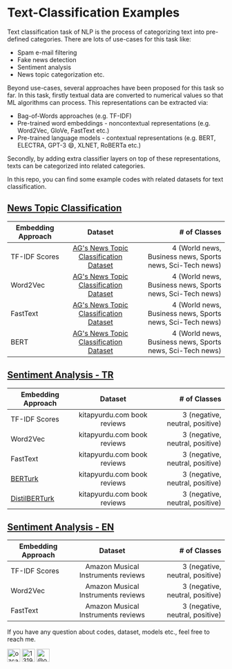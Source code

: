 # Text-Classification Examples

Text classification task of NLP is the process of categorizing text into pre-defined categories. There are lots of use-cases for this task like:

* Spam e-mail filtering
* Fake news detection
* Sentiment analysis
* News topic categorization etc.

Beyond use-cases, several approaches have been proposed for this task so far. In this task, firstly textual data are converted to numerical values so that ML algorithms can process.
This representations can be extracted via:

* Bag-of-Words approaches (e.g. TF-IDF)
* Pre-trained word embeddings - noncontextual representations (e.g. Word2Vec, GloVe, FastText etc.)
* Pre-trained language models - contextual representations (e.g. BERT, ELECTRA, GPT-3 :smile:, XLNET, RoBERTa etc.)

Secondly, by adding extra classifier layers on top of these representations, texts can be categorized into related categories.

In this repo, you can find some example codes with related datasets for text classification.

## [News Topic Classification](https://github.com/ozcangundes/Text-Classification/tree/master/News%20Topic%20Classification)

| Embedding Approach        | Dataset           | # of Classes |
| ------------- |:-------------:| -----:|
| TF-IDF Scores    |  [AG's News Topic Classification Dataset](https://github.com/mhjabreel/CharCnn_Keras/tree/master/data/ag_news_csv)| 4 (World news, Business news, Sports news, Sci-Tech news) |
| Word2Vec    |  [AG's News Topic Classification Dataset](https://github.com/mhjabreel/CharCnn_Keras/tree/master/data/ag_news_csv)| 4 (World news, Business news, Sports news, Sci-Tech news) |
| FastText    |  [AG's News Topic Classification Dataset](https://github.com/mhjabreel/CharCnn_Keras/tree/master/data/ag_news_csv)| 4 (World news, Business news, Sports news, Sci-Tech news)|
| BERT  |  [AG's News Topic Classification Dataset](https://github.com/mhjabreel/CharCnn_Keras/tree/master/data/ag_news_csv)| 4 (World news, Business news, Sports news, Sci-Tech news)|

## [Sentiment Analysis - TR](https://github.com/ozcangundes/Text-Classification/tree/master/Sentiment%20Analysis%20-%20TR)

| Embedding Approach        | Dataset           | # of Classes |
| ------------- |:-------------:| -----:|
| TF-IDF Scores    |  kitapyurdu.com book reviews| 3 (negative, neutral, positive) |
| Word2Vec    |  kitapyurdu.com book reviews| 3 (negative, neutral, positive) |
| FastText    |  kitapyurdu.com book reviews| 3 (negative, neutral, positive)|
| [BERTurk](https://github.com/stefan-it/turkish-bert)    |  kitapyurdu.com book reviews| 3 (negative, neutral, positive) |
| [DistilBERTurk](https://github.com/stefan-it/turkish-bert)    |  kitapyurdu.com book reviews| 3 (negative, neutral, positive)|


## [Sentiment Analysis - EN](https://github.com/ozcangundes/Text-Classification/tree/master/Sentiment%20Analysis%20-%20EN)

| Embedding Approach        | Dataset           | # of Classes |
| ------------- |:-------------:| -----:|
| TF-IDF Scores    |  Amazon Musical Instruments reviews| 3 (negative, neutral, positive) |
| Word2Vec    |  Amazon Musical Instruments reviews| 3 (negative, neutral, positive) |
| FastText    |  Amazon Musical Instruments reviews| 3 (negative, neutral, positive)|


If you have any question about codes, dataset, models etc., feel free to reach me.

<p align="left">
<a href="https://twitter.com/ozcangundes" target="blank"><img align="center" src="https://cdn.jsdelivr.net/npm/simple-icons@3.0.1/icons/twitter.svg" alt="ozcangundes" height="30" width="30" /></a>
<a href="https://www.linkedin.com/in/%C3%B6zcan-g%C3%BCnde%C5%9F-7693055b/" target="blank"><img align="center" src="https://cdn.jsdelivr.net/npm/simple-icons@3.0.1/icons/linkedin.svg" alt="13198517" height="30" width="30" /></a>
<a href="https://medium.com/@ozcangundes" target="blank"><img align="center" src="https://cdn.jsdelivr.net/npm/simple-icons@3.0.1/icons/medium.svg" alt="@ozcangundes" height="30" width="30" /></a>
</p>
